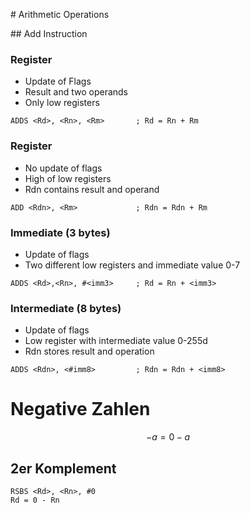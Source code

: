 # Arithmetic Operations

## Add Instruction


### Register

- Update of Flags
- Result and two operands
- Only low registers

```assembler
ADDS <Rd>, <Rn>, <Rm>       ; Rd = Rn + Rm
```

### Register

- No update of flags
- High of low registers
- Rdn contains result and operand


```assembler
ADD <Rdn>, <Rm>             ; Rdn = Rdn + Rm
```


### Immediate (3 bytes)

- Update of flags
- Two different low registers and immediate value 0-7

```assembler
ADDS <Rd>,<Rn>, #<imm3>     ; Rd = Rn + <imm3>
```

### Intermediate (8 bytes)

- Update of flags
- Low register with intermediate value 0-255d
- Rdn stores result and operation

```assembler
ADDS <Rdn>, <#imm8>         ; Rdn = Rdn + <imm8>
```


# Negative Zahlen

$$
-a = 0 -a 
$$

## 2er Komplement

```assembler
RSBS <Rd>, <Rn>, #0
Rd = 0 - Rn
```
